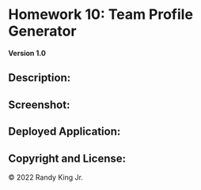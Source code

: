 # Homework 10: Team Profile Generator

**Version 1.0**

## Description:

## Screenshot:

## Deployed Application:

## Copyright and License:

© 2022 Randy King Jr.
